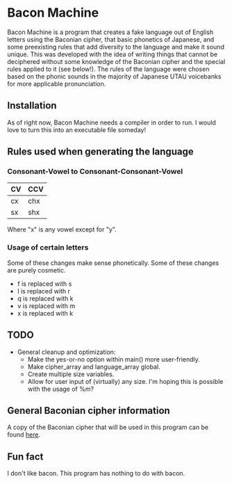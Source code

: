# Bacon Machine
Bacon Machine is a program that creates a fake language out of English letters using the Baconian cipher, that basic phonetics of Japanese, and some preexisting rules that add diversity to the language and make it sound unique. This was developed with the idea of writing things that cannot be deciphered without some knowledge of the Baconian cipher and the special rules applied to it (see below!). The rules of the language were chosen based on the phonic sounds in the majority of Japanese UTAU voicebanks for more applicable pronunciation.

## Installation
As of right now, Bacon Machine needs a compiler in order to run. I would love to turn this into an executable file someday!

## Rules used when generating the language
### Consonant-Vowel to Consonant-Consonant-Vowel
| CV  | CCV |
| ------------- | ------------- |
| cx | chx |
| sx | shx |

Where "x" is any vowel except for "y".

### Usage of certain letters
Some of these changes make sense phonetically. Some of these changes are purely cosmetic.
- f is replaced with s
- l is replaced with r
- q is replaced with k
- v is replaced with m
- x is replaced with k

## TODO
- General cleanup and optimization:
  - Make the yes-or-no option within main() more user-friendly.
  - Make cipher_array and language_array global.
  - Create multiple size variables.
  - Allow for user input of (virtually) any size. I'm hoping this is possible with the usage of %m?

## General Baconian cipher information
A copy of the Baconian cipher that will be used in this program can be found [here](https://www.cryptogram.org/downloads/aca.info/ciphers/Baconian.pdf).

## Fun fact
I don't like bacon. This program has nothing to do with bacon.

